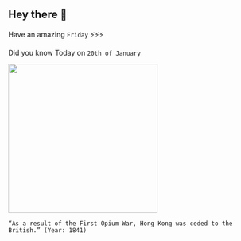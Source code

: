 ## Hey there 👋
Have an amazing `Friday` ⚡⚡⚡

Did you know Today on `20th of January`
 
 [<img src="https://chiculture.org.hk/sites/mainsite/files/styles/free_style_image_styles/public/2019-02/mainsite_tushuojindai_xianggangshi4.9_nov22.jpg?itok=Qdln9Lnm" width="300" />](https://www.nam.ac.uk/explore/opium-war-1839-1842#:~:text=on%2018%20January%201841%20by%20which%20Hong%20Kong%20became%20a%20British%20territory) 
 ```
“As a result of the First Opium War, Hong Kong was ceded to the British.” (Year: 1841)
```
